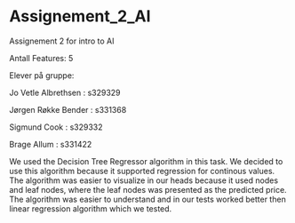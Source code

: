 # Assignement_2_AI

Assignement 2 for intro to AI

Antall Features: 5

Elever på gruppe:

Jo Vetle Albrethsen : s329329

Jørgen Røkke Bender : s331368

Sigmund Cook : s329332

Brage Allum : s331422

We used the Decision Tree Regressor algorithm in this task. 
We decided to use this algorithm because it supported regression for continous values.
The algorithm was easier to visualize in our heads because it used nodes and leaf nodes, where the leaf nodes was presented as the predicted price.
The algorithm was easier to understand and in our tests worked better then linear regression algorithm which we tested.
